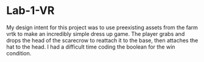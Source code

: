 # Lab-1-VR
My design intent for this project was to use preexisting assets from the farm vrtk to make an incredibly simple dress up game.
The player grabs and drops the head of the scarecrow to reattach it to the base, then attaches the hat to the head. 
I had a difficult time coding the boolean for the win condition.
